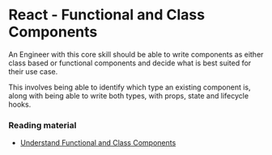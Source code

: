 # React - Functional and Class Components

An Engineer with this core skill should be able to write components as either class based or functional components
and decide what is best suited for their use case.

This involves being able to identify which type an existing component is, along with being able to write both types, with props, state and lifecycle hooks.

### Reading material

- [Understand Functional and Class Components](https://codeburst.io/react-js-understanding-functional-class-components-e65d723e909)
